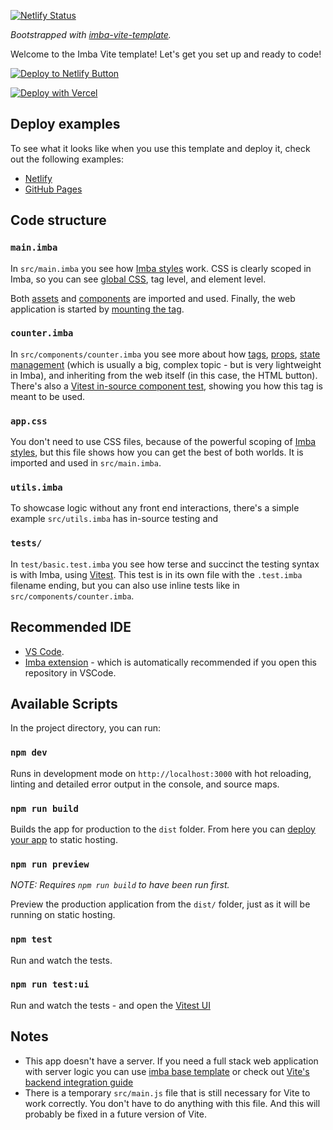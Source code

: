 [![Netlify Status](https://api.netlify.com/api/v1/badges/5aad6d39-168c-482a-9f52-3d8cd9e1c8d1/deploy-status)](https://app.netlify.com/sites/vite-imba/deploys)

_Bootstrapped with [imba-vite-template](https://github.com/imba/imba-vite-template)._

Welcome to the Imba Vite template! Let's get you set up and ready to code!

[![Deploy to Netlify Button](https://www.netlify.com/img/deploy/button.svg)](https://app.netlify.com/start/deploy?repository=https://github.com/imba/imba-vite-template)

[![Deploy with Vercel](https://vercel.com/button)](https://vercel.com/new/clone?repository-url=https%3A%2F%2Fgithub.com%2Fimba%2Fimba-vite-template)

## Deploy examples

To see what it looks like when you use this template and deploy it, check out the following examples:

- [Netlify](https://github.com/codeluggage/imba-on-netlify)
- [GitHub Pages](https://codeluggage.github.io/imba-on-github-pages/)

## Code structure

### `main.imba`

In `src/main.imba` you see how [Imba styles](https://imba.io/docs/css) work. CSS is clearly scoped in Imba, so you can see [global CSS](https://imba.io/docs/css/syntax#selectors-global-selectors), tag level, and element level.

Both [assets](https://imba.io/docs/assets) and [components](https://imba.io/docs/components/) are imported and used. Finally, the web application is started by [mounting the tag](https://imba.io/docs/tags/mounting).

### `counter.imba`

In `src/components/counter.imba` you see more about how [tags](https://imba.io/docs/tags), [props](https://imba.io/docs/tags#setting-properties), [state management](https://imba.io/docs/state-management) (which is usually a big, complex topic - but is very lightweight in Imba), and inheriting from the web itself (in this case, the HTML button). There's also a [Vitest in-source component test](https://vitest.dev/guide/in-source.html), showing you how this tag is meant to be used.

### `app.css`

You don't need to use CSS files, because of the powerful scoping of [Imba styles](https://imba.io/docs/css), but this file shows how you can get the best of both worlds. It is imported and used in `src/main.imba`.

### `utils.imba`

To showcase logic without any front end interactions, there's a simple example `src/utils.imba` has in-source testing and 

### `tests/`

In `test/basic.test.imba` you see how terse and succinct the testing syntax is with Imba, using [Vitest](https://vitest.dev/). This test is in its own file with the `.test.imba` filename ending, but you can also use inline tests like in `src/components/counter.imba`.

## Recommended IDE

- [VS Code](https://code.visualstudio.com/).
- [Imba extension](https://marketplace.visualstudio.com/items?itemName=scrimba.vsimba) - which is automatically recommended if you open this repository in VSCode.

## Available Scripts

In the project directory, you can run:

### `npm dev`

Runs in development mode on `http://localhost:3000` with hot reloading, linting and detailed error output in the console, and source maps.

### `npm run build`

Builds the app for production to the `dist` folder. From here you can [deploy your app](https://imba.io/guides/deployment) to static hosting.

### `npm run preview`

_NOTE: Requires `npm run build` to have been run first._

Preview the production application from the `dist/` folder, just as it will be running on static hosting.

### `npm test`

Run and watch the tests.

### `npm run test:ui`

Run and watch the tests - and open the [Vitest UI](https://vitest.dev/guide/ui.html)

## Notes
- This app doesn't have a server. If you need a full stack web application with server logic you can use [imba base template](https://github.com/imba/imba-base-template) or check out [Vite's backend integration guide](https://vitejs.dev/guide/backend-integration.html)
- There is a temporary `src/main.js` file that is still necessary for Vite to work correctly. You don't have to do anything with this file. And this will probably be fixed in a future version of Vite.